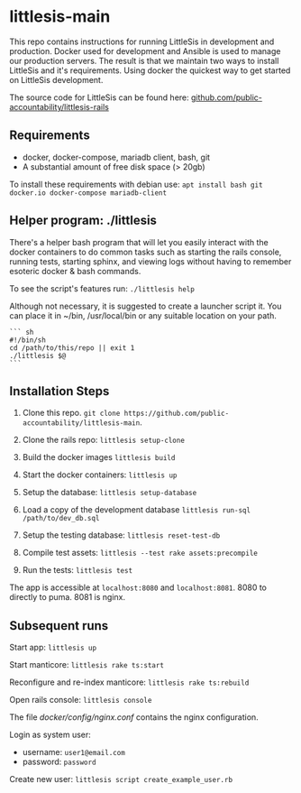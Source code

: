 # littlesis-main

This repo contains instructions for running LittleSis in development and production. Docker used for development and Ansible is used to manage our production servers. The result is that we maintain two ways to install LittleSis and it's requirements. Using docker the quickest way to get started on LittleSis development.

The source code for LittleSis can be found here: [github.com/public-accountability/littlesis-rails](https://github.com/public-accountability/littlesis-rails)

## Requirements

* docker, docker-compose, mariadb client, bash, git
* A substantial amount of free disk space (> 20gb)

To install these requirements with debian use: `apt install bash git docker.io docker-compose mariadb-client`

## Helper program: ./littlesis

There's a helper bash program that will let you easily interact with the docker containers to do common tasks such as starting the rails console, running tests, starting sphinx, and viewing logs without having to remember esoteric docker & bash commands.

To see the script's features run: ```./littlesis help ```

Although not necessary, it is suggested to create a launcher script it. You can place it in ~/bin, /usr/local/bin or any suitable location on your path.

    ``` sh
    #!/bin/sh
    cd /path/to/this/repo || exit 1
    ./littlesis $@
    ```


## Installation Steps

1) Clone this repo. `git clone https://github.com/public-accountability/littlesis-main`.

2) Clone the rails repo: `littlesis setup-clone`

3) Build the docker images  `littlesis build`

4) Start the docker containers: `littlesis up`

5) Setup the database:  `littlesis setup-database`

6) Load a copy of the development database `littlesis run-sql /path/to/dev_db.sql`

7) Setup the testing database: `littlesis reset-test-db`

8) Compile test assets: `littlesis --test rake assets:precompile`

9) Run the tests: ` littlesis test `

The app is accessible at `localhost:8080` and `localhost:8081`. 8080 to directly to puma. 8081 is nginx.

## Subsequent runs

Start app: `littlesis up`

Start manticore: `littlesis rake ts:start`

Reconfigure and re-index manticore: `littlesis rake ts:rebuild`

Open rails console: `littlesis console`

The file _docker/config/nginx.conf_ contains the nginx configuration.

Login as system user:

* username: `user1@email.com`
* password: `password`


Create new user: `littlesis script create_example_user.rb`
